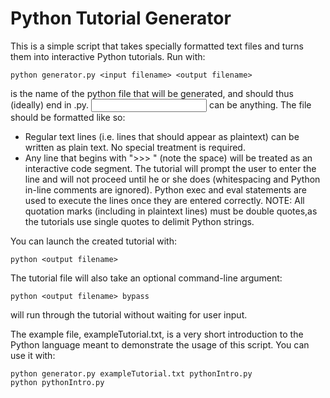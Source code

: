 Python Tutorial Generator
=========================

This is a simple script that takes specially formatted text files and turns them into interactive Python tutorials. Run with:

    python generator.py <input filename> <output filename>

<output filename> is the name of the python file that will be generated, and should thus (ideally) end in .py.
<input filename> can be anything. The file should be formatted like so:
* Regular text lines (i.e. lines that should appear as plaintext) can be written as plain text. No special treatment is required.
* Any line that begins with ">>> " (note the space) will be treated as an interactive code segment. The tutorial will prompt the user to enter the line and will not proceed until he or she does (whitespacing and Python in-line comments are ignored). Python exec and eval statements are used to execute the lines once they are entered correctly.
NOTE: All quotation marks (including in plaintext lines) must be double quotes,as the tutorials use single quotes to delimit Python strings.

You can launch the created tutorial with:

    python <output filename>

The tutorial file will also take an optional command-line argument:

    python <output filename> bypass

will run through the tutorial without waiting for user input.

The example file, exampleTutorial.txt, is a very short introduction to the Python language meant to demonstrate the usage of this script. You can use it with:

    python generator.py exampleTutorial.txt pythonIntro.py
    python pythonIntro.py
